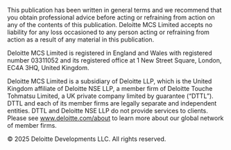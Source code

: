 This publication has been written in general terms and we recommend that you obtain professional advice before acting or refraining from action on any of the contents of this publication. Deloitte MCS Limited accepts no liability for any loss occasioned to any person acting or refraining from action as a result of any material in this publication.

Deloitte MCS Limited is registered in England and Wales with registered number 03311052 and its registered office at 1 New Street Square, London, EC4A 3HQ, United Kingdom.

Deloitte MCS Limited is a subsidiary of Deloitte LLP, which is the United Kingdom affiliate of Deloitte NSE LLP, a member firm of Deloitte Touche Tohmatsu Limited, a UK private company limited by guarantee (“DTTL”). DTTL and each of its member firms are legally separate and independent entities. DTTL and Deloitte NSE LLP do not provide services to clients. Please see www.deloitte.com/about to learn more about our global network of member firms.


© 2025 Deloitte Developments LLC. All rights reserved.

